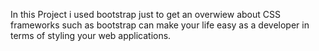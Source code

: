In this Project i used bootstrap just to get an overwiew about CSS frameworks such as bootstrap
can make your life easy as a developer in terms of styling your web applications.
